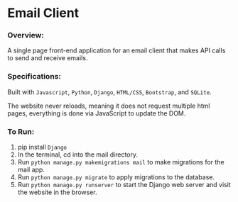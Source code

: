 # Email Client

### Overview:

A single page front-end application for an email client that makes API calls to send and receive emails.

### Specifications:

Built with `Javascript`, `Python`, `Django`, `HTML/CSS`, `Bootstrap`, and `SQLite`.

The website never reloads, meaning it does not request multiple html pages, everything is done via JavaScript to update the DOM.

### To Run:

1. pip install `Django`
2. In the terminal, cd into the mail directory.
3. Run `python manage.py makemigrations mail` to make migrations for the mail app.
4. Run `python manage.py migrate` to apply migrations to the database.
5. Run `python manage.py runserver` to start the Django web server and visit the website in the browser.
